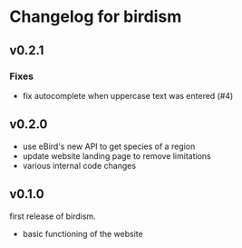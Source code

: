 # Changelog for birdism

## v0.2.1

### Fixes
- fix autocomplete when uppercase text was entered (#4)

## v0.2.0
- use eBird's new API to get species of a region
- update website landing page to remove limitations
- various internal code changes

## v0.1.0

first release of birdism.

- basic functioning of the website
